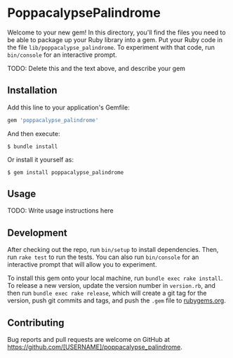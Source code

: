 # PoppacalypsePalindrome

Welcome to your new gem! In this directory, you'll find the files you need to be able to package up your Ruby library into a gem. Put your Ruby code in the file `lib/poppacalypse_palindrome`. To experiment with that code, run `bin/console` for an interactive prompt.

TODO: Delete this and the text above, and describe your gem

## Installation

Add this line to your application's Gemfile:

```ruby
gem 'poppacalypse_palindrome'
```

And then execute:

    $ bundle install

Or install it yourself as:

    $ gem install poppacalypse_palindrome

## Usage

TODO: Write usage instructions here

## Development

After checking out the repo, run `bin/setup` to install dependencies. Then, run `rake test` to run the tests. You can also run `bin/console` for an interactive prompt that will allow you to experiment.

To install this gem onto your local machine, run `bundle exec rake install`. To release a new version, update the version number in `version.rb`, and then run `bundle exec rake release`, which will create a git tag for the version, push git commits and tags, and push the `.gem` file to [rubygems.org](https://rubygems.org).

## Contributing

Bug reports and pull requests are welcome on GitHub at https://github.com/[USERNAME]/poppacalypse_palindrome.

